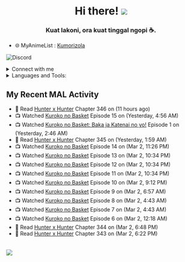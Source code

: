 <h1 align="center">Hi there! <img src="https://media.giphy.com/media/hvRJCLFzcasrR4ia7z/giphy.gif" width="25px"> </h1>
<h3 align="center">Kuat lakoni, ora kuat tinggal ngopi ☕.</h3>

- 🌐 MyAnimeList : [Kumorizola](https://myanimelist.net/animelist/Kumorizola)

![Discord](https://discord.c99.nl/widget/theme-3/761213268009943051.png)
<details>
      <summary>Connect with me</summary>
    <p align="left">
        <a href="https://www.facebook.com/kumori.hartley.1" target="blank"><img align="center"
                src="https://raw.githubusercontent.com/rahuldkjain/github-profile-readme-generator/master/src/images/icons/Social/facebook.svg"
                alt="kumori hartley" height="30" width="40" /></a>
        <a href="https://www.instagram.com/kumorizola/" target="blank"><img align="center"
                src="https://raw.githubusercontent.com/rahuldkjain/github-profile-readme-generator/master/src/images/icons/Social/instagram.svg"
                alt="kumorizola" height="30" width="40" /></a>
        <a href="https://discord.com" target="blank"><img align="center"
                src="https://raw.githubusercontent.com/rahuldkjain/github-profile-readme-generator/master/src/images/icons/Social/discord.svg"
                alt="Kumori#5882" height="30" width="40" /></a>
    </p>
</details>

<details>
    <summary align="left">Languages and Tools:</summary>
<p align="left">
      <a href="https://www.w3schools.com/css/" target="_blank">
        <img src="https://raw.githubusercontent.com/devicons/devicon/master/icons/css3/css3-original-wordmark.svg"
            alt="css3" width="40" height="40" /> </a> <a href="https://www.w3.org/html/" target="_blank"> <img
            src="https://raw.githubusercontent.com/devicons/devicon/master/icons/html5/html5-original-wordmark.svg"
            alt="html5" width="40" height="40" /> </a> <a href="https://www.java.com" target="_blank"> <img
            src="https://raw.githubusercontent.com/devicons/devicon/master/icons/java/java-original.svg" alt="java"
            width="40" height="40" /> </a> <a href="https://developer.mozilla.org/en-US/docs/Web/JavaScript"
            target="_blank"> <img
            src="https://raw.githubusercontent.com/devicons/devicon/master/icons/javascript/javascript-original.svg"
            alt="javascript" width="40" height="40" /> </a> <a href="https://nodejs.org" target="_blank"> <img
            src="https://raw.githubusercontent.com/devicons/devicon/master/icons/nodejs/nodejs-original-wordmark.svg"
            alt="nodejs" width="40" height="40" /> </a> <a href="https://www.python.org" target="_blank"> <img
            src="https://raw.githubusercontent.com/devicons/devicon/master/icons/python/python-original.svg"
            alt="python" width="40" height="40" /> </a> <a href="https://www.typescriptlang.org/" target="_blank"> <img
            src="https://raw.githubusercontent.com/devicons/devicon/master/icons/typescript/typescript-original.svg" 
            alt="typescript" width="40" height="40" /> </a> <a href="https://www.photoshop.com/en" target="_blank"> <img
            src="https://upload.wikimedia.org/wikipedia/commons/a/af/Adobe_Photoshop_CC_icon.svg" alt="photoshop" width="40" height="40"/> </a>
            <a href="https://www.adobe.com/products/premiere.html" target="_blank"> <img
            src="https://upload.wikimedia.org/wikipedia/commons/4/40/Adobe_Premiere_Pro_CC_icon.svg" alt="Premiere pro" width="40" height="40"/> </a>
            <a href="https://www.adobe.com/in/products/illustrator.html" target="_blank"> <img 
            src="https://upload.wikimedia.org/wikipedia/commons/f/fb/Adobe_Illustrator_CC_icon.svg" alt="illustrator" width="40" height="40"/> </a>
      
 </details>
 
 <h2> My Recent MAL Activity</h2>
<!-- MAL_ACTIVITY:start -->

- 📖 Read [Hunter x Hunter](https://MyAnimeList.net/manga.php?id=26) Chapter 346 on (11 hours ago)
- 📺 Watched [Kuroko no Basket](https://MyAnimeList.net/anime.php?id=11771) Episode 15 on (Yesterday, 4:56 AM)
- 📺 Watched [Kuroko no Basket: Baka ja Katenai no yo!](https://MyAnimeList.net/anime.php?id=19669) Episode 1 on (Yesterday, 2:46 AM)
- 📖 Read [Hunter x Hunter](https://MyAnimeList.net/manga.php?id=26) Chapter 345 on (Yesterday, 1:59 AM)
- 📺 Watched [Kuroko no Basket](https://MyAnimeList.net/anime.php?id=11771) Episode 14 on (Mar 2, 11:26 PM)
- 📺 Watched [Kuroko no Basket](https://MyAnimeList.net/anime.php?id=11771) Episode 13 on (Mar 2, 10:34 PM)
- 📺 Watched [Kuroko no Basket](https://MyAnimeList.net/anime.php?id=11771) Episode 12 on (Mar 2, 10:34 PM)
- 📺 Watched [Kuroko no Basket](https://MyAnimeList.net/anime.php?id=11771) Episode 11 on (Mar 2, 10:34 PM)
- 📺 Watched [Kuroko no Basket](https://MyAnimeList.net/anime.php?id=11771) Episode 10 on (Mar 2, 9:12 PM)
- 📺 Watched [Kuroko no Basket](https://MyAnimeList.net/anime.php?id=11771) Episode 9 on (Mar 2, 6:57 AM)
- 📺 Watched [Kuroko no Basket](https://MyAnimeList.net/anime.php?id=11771) Episode 8 on (Mar 2, 4:43 AM)
- 📺 Watched [Kuroko no Basket](https://MyAnimeList.net/anime.php?id=11771) Episode 7 on (Mar 2, 4:43 AM)
- 📺 Watched [Kuroko no Basket](https://MyAnimeList.net/anime.php?id=11771) Episode 6 on (Mar 2, 12:18 AM)
- 📖 Read [Hunter x Hunter](https://MyAnimeList.net/manga.php?id=26) Chapter 344 on (Mar 2, 6:48 PM)
- 📖 Read [Hunter x Hunter](https://MyAnimeList.net/manga.php?id=26) Chapter 343 on (Mar 2, 6:22 PM)

<!-- MAL_ACTIVITY:end -->

  
<h2 align="left"> <img src="https://media.discordapp.net/attachments/918405470073520168/919220018355523584/ezgif.com-gif-maker_1.gif">
